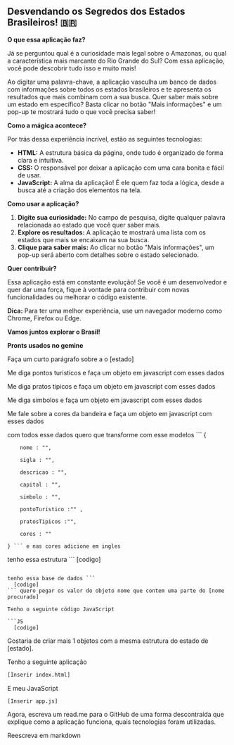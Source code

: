 ## Desvendando os Segredos dos Estados Brasileiros! 🇧🇷

**O que essa aplicação faz?**

Já se perguntou qual é a curiosidade mais legal sobre o Amazonas, ou qual a característica mais marcante do Rio Grande do Sul? Com essa aplicação, você pode descobrir tudo isso e muito mais! 

Ao digitar uma palavra-chave, a aplicação vasculha um banco de dados com informações sobre todos os estados brasileiros e te apresenta os resultados que mais combinam com a sua busca. Quer saber mais sobre um estado em específico? Basta clicar no botão "Mais informações" e um pop-up te mostrará tudo o que você precisa saber! 

**Como a mágica acontece?**

Por trás dessa experiência incrível, estão as seguintes tecnologias:

* **HTML:** A estrutura básica da página, onde tudo é organizado de forma clara e intuitiva.
* **CSS:** O responsável por deixar a aplicação com uma cara bonita e fácil de usar.
* **JavaScript:** A alma da aplicação! É ele quem faz toda a lógica, desde a busca até a criação dos elementos na tela.

**Como usar a aplicação?**

1. **Digite sua curiosidade:** No campo de pesquisa, digite qualquer palavra relacionada ao estado que você quer saber mais.
2. **Explore os resultados:** A aplicação te mostrará uma lista com os estados que mais se encaixam na sua busca.
3. **Clique para saber mais:** Ao clicar no botão "Mais informações", um pop-up será aberto com detalhes sobre o estado selecionado.

**Quer contribuir?**

Essa aplicação está em constante evolução! Se você é um desenvolvedor e quer dar uma força, fique à vontade para contribuir com novas funcionalidades ou melhorar o código existente. 

**Dica:** Para ter uma melhor experiência, use um navegador moderno como Chrome, Firefox ou Edge.

**Vamos juntos explorar o Brasil!** ️

**Pronts usados no gemine**

Faça um curto parágrafo sobre a o [estado]

Me diga pontos turisticos e faça um objeto em javascript com esses dados

Me diga pratos tipicos e faça um objeto em javascript com esses dados

Me diga simbolos e faça um objeto em javascript com esses dados

Me fale sobre a cores da bandeira e faça um objeto em javascript com esses dados

com todos esse dados quero que transforme com esse modelos ``` {

        nome : "",

        sigla : "",

        descricao : "",

        capital : "",

        simbolo : "",

        pontoTuristico :"" ,

        pratosTipicos :"",
        
        cores : "" 

    } ``` e nas cores adicione em ingles

tenho essa estrutura ```
  [codigo]
``` ao clicar no mais informações quero que crie um popup

tenho essa base de dados ``` 
  [codigo] 
``` quero pegar os valor do objeto nome que contem uma parte do [nome procurado]

Tenho o seguinte código JavaScript

```JS
  [codigo]
```

Gostaria de criar mais 1 objetos com a mesma estrutura do estado de [estado].

Tenho a seguinte aplicação
```HTML
[Inserir index.html]
```
E meu JavaScript
```JS
[Inserir app.js]
```
Agora, escreva um read.me para o GitHub de uma forma descontraída que explique como a aplicação funciona, quais tecnologias foram utilizadas.

Reescreva em markdown
